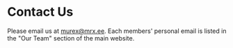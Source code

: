 # Contact Us

Please email us at <a href="mailto:murex@mrx.ee">murex@mrx.ee</a>. Each members' personal email is listed in the "Our Team" section of the main website.
